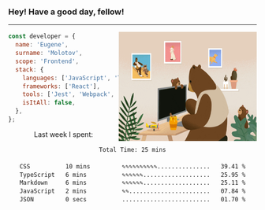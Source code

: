 ### Hey! Have a good day, fellow!
---
<img align='right' alt='GIF' vertical-align='center' src='./src/giphy.gif' width='280px' height='222px'/>

```javascript
const developer = {
  name: 'Eugene',
  surname: 'Molotov',
  scope: 'Frontend',
  stack: {
    languages: ['JavaScript', 'TypeScript'],
    frameworks: ['React'],
    tools: ['Jest', 'Webpack', 'Sass'],
    isItAll: false,
  },
};
```
<p align="center">
  Last week I spent:
</p>
<div align="center">
<!--START_SECTION:waka-->

```txt
Total Time: 25 mins

CSS          10 mins         ✎✎✎✎✎✎✎✎✎✎...............   39.41 %
TypeScript   6 mins          ✎✎✎✎✎✎...................   25.95 %
Markdown     6 mins          ✎✎✎✎✎✎...................   25.11 %
JavaScript   2 mins          ✎✎.......................   07.84 %
JSON         0 secs          .........................   01.70 %
```

<!--END_SECTION:waka-->

